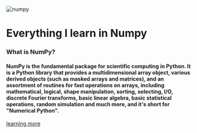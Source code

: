 
![numpy](https://user-images.githubusercontent.com/87325345/231703729-f64d5bfe-ded4-4d48-b397-32fb2a7bc4bf.png)

# Everything I learn in Numpy

### What is NumPy?
####     NumPy is the fundamental package for scientific computing in Python. It is a Python library that provides a multidimensional array object, various derived objects (such as masked arrays and matrices), and an assortment of routines for fast operations on arrays, including mathematical, logical, shape manipulation, sorting, selecting, I/O, discrete Fourier transforms, basic linear algebra, basic statistical operations, random simulation and much more, and it's short for "Numerical Python".
<a href="https://numpy.org/doc/stable/user/whatisnumpy.html">learning more</a>
